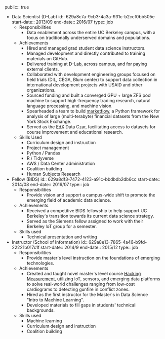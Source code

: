 public:: true

- Data Scientist (D-Lab)
  id:: 629a8c7a-9cb3-4a3a-931c-b2ccf0bb505e
  start-date:: 2013/09
  end-date:: 2016/07
  type:: job
	- Responsibilities
		- Data enablement across the entire UC Berkeley campus, with a focus on traditionally underserved domains and populations.
	- Achievements
		- Hired and managed grad student data science instructors.
		- Managed development and directly contributed to training materials on GitHub.
		- Delivered training at D-Lab, across campus, and for paying external clients.
		- Collaborated with development engineering groups focused on field trials (DIL, CEGA, Blum center) to support data collection in international development projects with USAID and other organizations.
		- Sourced funding and built a converged GPU + large ZFS pool machine to support high-frequency trading research, natural language processing, and machine vision.
		- Spearheaded a team to build [marketflow](https://github.com/dlab-projects/marketflow), a Python framework for analysis of large (multi-terabyte) financial datasets from the New York Stock Exchange.
		- Served as the [EdX](https://www.edx.org/) Data Czar, facilitating access to datasets for course improvement and educational research.
	- Skills Used
		- Curriculum design and instruction
		- Project management
		- Python / Pandas
		- R / Tidyverse
		- AWS / Data Center administration
		- Coalition building
		- Human Subjects Research
- Fellow (BIDS)
  id:: 629a8df3-7472-4123-a91c-bbdbdb2db6cc
  start-date:: 2014/08
  end-date:: 2016/07
  type:: job
	- Responsibilities
		- Provide vision and support a campus-wide shift to promote the emerging field of academic data science.
	- Achievements
		- Received a competitive BIDS fellowship to help support UC Berkeley's transition towards its current data science strategy.
		- Served as the Siemens fellow assigned to work with their Berkeley IoT group for a semester.
	- Skills used
		- Technical presentation and writing
- Instructor (School of Information)
  id:: 629a8e13-7865-4a46-b9fd-22221b017c1f
  start-date:: 2014/9
  end-date:: 2015/12
  type:: job
	- Responsibilities
		- Provide master's level instruction on the foundations of emerging technologies.
	- Achievements
		- Created and taught novel master's level course [Hacking Measurement](http://hackingmeasurement.berkeley.edu/), utilizing IoT, sensors, and emerging data platforms to solve real-world challenges ranging from low-cost cardiograms to detecting gunfire in conflict zones.
		- Hired as the first instructor for the Master's in Data Science "Intro to Machine Learning".
		- Developed materials to fill gaps in students' technical backgrounds.
	- Skills used
		- Machine learning
		- Curriculum design and instruction
		- Coalition building